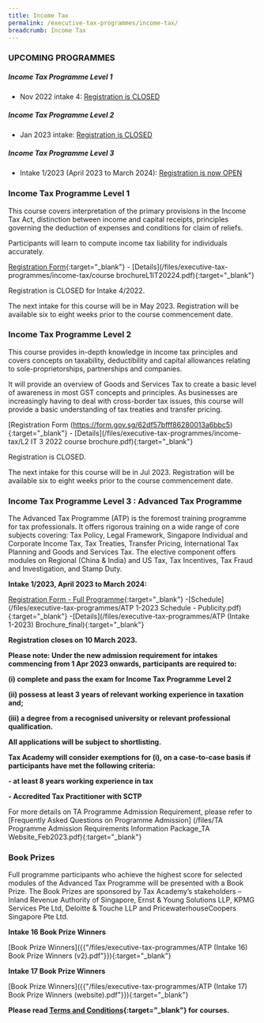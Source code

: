 ```yaml
---
title: Income Tax
permalink: /executive-tax-programmes/income-tax/
breadcrumb: Income Tax
---
```

### **UPCOMING PROGRAMMES**
##### **Income Tax Programme Level 1**

* Nov 2022 intake 4: [Registration is CLOSED](/executive-tax-programmes/income-tax/#etp1oct-ta-id) 

##### **Income Tax Programme Level 2**

* Jan 2023 intake: [Registration is CLOSED](/executive-tax-programmes/income-tax/#etp2sep-ta-id) 

##### **Income Tax Programme Level 3**
* Intake 1/2023 (April 2023 to March 2024): [Registration is now OPEN](/executive-tax-programmes/income-tax/#atp-ta-id)

<a id="etp1oct-ta-id"></a>
### **Income Tax Programme Level 1**

This course covers interpretation of the primary provisions in the Income Tax Act, distinction between income and capital receipts, principles governing the deduction of expenses and conditions for claim of reliefs.

Participants will learn to compute income tax liability for individuals accurately.

[Registration Form](https://form.gov.sg/632a73425abb57001283b157){:target="_blank"} - [Details](/files/executive-tax-programmes/income-tax/course brochureL1IT20224.pdf){:target="_blank"} 

Registration is CLOSED for Intake 4/2022.

The next intake for this course will be in May 2023.  Registration will be available six to eight weeks prior to the course commencement date.

<a id="etp2sep-ta-id"></a>
### **Income Tax Programme Level 2**

This course provides in-depth knowledge in income tax principles and covers concepts on taxability, deductibility and capital allowances relating to sole-proprietorships, partnerships and companies.

It will provide an overview of Goods and Services Tax to create a basic level of awareness in most GST concepts and principles. As businesses are increasingly having to deal with cross-border tax issues, this course will provide a basic understanding of tax treaties and transfer pricing.

[Registration Form (https://form.gov.sg/62df57bfff86280013a6bbc5){:target="_blank"} - [Details](/files/executive-tax-programmes/income-tax/L2 IT 3 2022 course brochure.pdf){:target="_blank"} 

Registration is CLOSED.  

The next intake for this course will be in Jul 2023. Registration will be available six to eight weeks prior to the course commencement date.

<a id="atp-ta-id"></a>
### **Income Tax Programme Level 3 : Advanced Tax Programme**

The Advanced Tax Programme (ATP) is the foremost training programme for tax professionals. It offers rigorous training on a wide range of core subjects covering: Tax Policy, Legal Framework, Singapore Individual and Corporate Income Tax, Tax Treaties, Transfer Pricing, International Tax Planning and Goods and Services Tax. The elective component offers modules on Regional (China & India) and US Tax, Tax Incentives, Tax Fraud and Investigation, and Stamp Duty.

**Intake 1/2023, April 2023 to March 2024:**

[Registration Form - Full Programme](https://form.gov.sg/63eb41e7cdd5090011717097){:target="\_blank"} -[Schedule](/files/executive-tax-programmes/ATP 1-2023 Schedule - Publicity.pdf){:target="\_blank"} -[Details](/files/executive-tax-programmes/ATP (Intake 1-2023) Brochure_final){:target="\_blank"}

**Registration closes on 10 March 2023.**


**Please note: Under the new admission requirement for intakes commencing from 1 Apr 2023 onwards, participants are required to:**

**(i) complete and pass the exam for Income Tax Programme Level 2**

**(ii) possess at least 3 years of relevant working experience in taxation and;**

**(iii) a degree from a recognised university or relevant professional qualification.**

**All applications will be subject to shortlisting.**

**Tax Academy will consider exemptions for (i), on a case-to-case basis if participants have met the following criteria:**

**- at least 8 years working experience in tax**

**- Accredited Tax Practitioner with SCTP**

For more details on TA Programme Admission Requirement, please refer to [Frequently Asked Questions on Programme Admission] (/files/TA Programme Admission Requirements Information Package_TA Website_Feb2023.pdf){:target="\_blank"}

### **Book Prizes**

Full programme participants who achieve the highest score for selected modules of the Advanced Tax Programme will be presented with a Book Prize. The Book Prizes are sponsored by Tax Academy’s stakeholders – Inland Revenue Authority of Singapore, Ernst &amp; Young Solutions LLP, KPMG Services Pte Ltd, Deloitte &amp; Touche LLP and PricewaterhouseCoopers Singapore Pte Ltd.

**Intake 16 Book Prize Winners**

[Book Prize Winners]({{"/files/executive-tax-programmes/ATP (Intake 16) Book Prize Winners (v2).pdf"}}){:target="_blank"}

**Intake 17 Book Prize Winners**

[Book Prize Winners]({{"/files/executive-tax-programmes/ATP (Intake 17) Book Prize Winners (website).pdf"}}){:target="_blank"}

**Please read [Terms and Conditions](https://production-iras-tax-academy.netlify.com/executive-tax-programmes/terms-and-conditions/){:target="_blank"} for courses.**